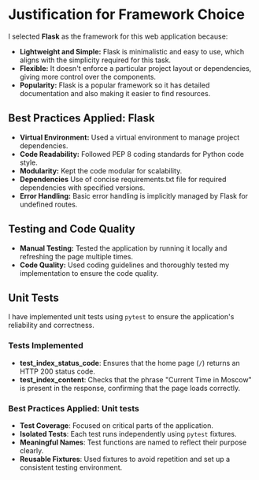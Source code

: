 # Justification for Framework Choice

I selected **Flask** as the framework for this web application because:

- **Lightweight and Simple:** Flask is minimalistic and easy to use, which aligns with the simplicity required for this task.
- **Flexible:** It doesn't enforce a particular project layout or dependencies, giving more control over the components.
- **Popularity:** Flask is a popular framework so it has detailed documentation and also making it easier to find resources.

## Best Practices Applied: Flask

- **Virtual Environment:** Used a virtual environment to manage project dependencies.
- **Code Readability:** Followed PEP 8 coding standards for Python code style.
- **Modularity:** Kept the code modular for scalability.
- **Dependencies** Use of concise requirements.txt file for required dependencies with specified versions.
- **Error Handling:** Basic error handling is implicitly managed by Flask for undefined routes.

## Testing and Code Quality

- **Manual Testing:** Tested the application by running it locally and refreshing the page multiple times.
- **Code Quality:** Used coding guidelines and thoroughly tested my implementation to ensure the code quality.

## Unit Tests

I have implemented unit tests using `pytest` to ensure the application's reliability and correctness.

### Tests Implemented

- **test_index_status_code**: Ensures that the home page (`/`) returns an HTTP 200 status code.
- **test_index_content**: Checks that the phrase "Current Time in Moscow" is present in the response, confirming that the page loads correctly.

### Best Practices Applied: Unit tests

- **Test Coverage**: Focused on critical parts of the application.
- **Isolated Tests**: Each test runs independently using `pytest` fixtures.
- **Meaningful Names**: Test functions are named to reflect their purpose clearly.
- **Reusable Fixtures**: Used fixtures to avoid repetition and set up a consistent testing environment.
